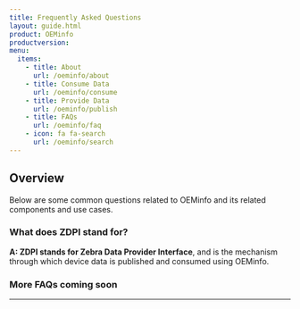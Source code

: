 ```yaml
---
title: Frequently Asked Questions
layout: guide.html
product: OEMinfo
productversion:
menu:
  items:
    - title: About
      url: /oeminfo/about
    - title: Consume Data
      url: /oeminfo/consume
    - title: Provide Data
      url: /oeminfo/publish
    - title: FAQs
      url: /oeminfo/faq
    - icon: fa fa-search
      url: /oeminfo/search
---
```


## Overview

Below are some common questions related to OEMinfo and its related components and use cases. 

### What does ZDPI stand for? 

**A: ZDPI stands for Zebra Data Provider Interface**, and is the mechanism through which device data is published and consumed using OEMinfo.


### More FAQs coming soon


<!-- 
Zebra OEMConfig is an approach to performing administrative tasks on Zebra Android devices using Android Managed Configurations. To configure a feature for which no Android Enterprise API is available, Managed Configurations is the only method available that's based on publicly available specifications developed by Google and the Android community. Below are some common questions related to OEMConfig, Managed Configurations and the schemas that drive them. 

<!-- 
Also see the [Glossary of terms](../glossary).
 -->
-----
<!-- 
###Q: What is OEMConfig?

**A: OEMConfig is a Google-sanctioned, standards-based approach for an OEM to extend the capabilities of an Android Enterprise (AE) Device Owner (DO) Device Policy Controller (DPC)** running on an Android device by using a OEM-provided application. This app exposes Managed Configurations as means to access OEM-specific and privileged functions that are not provided via standard Android Enterprise APIs, such as the DevicePolicyManager. 

-----

###Q: What is Zebra OEMConfig?

**A: Zebra OEMConfig is Zebra’s OEM-specific application** that conforms to the OEMConfig model. It provides access to Zebra-specific and privileged functions via Managed Configurations that are exposed by the Zebra OEMConfig application. 

-----

###Q: What are Managed Configurations?

**A: Managed Configurations are a standard feature of Android Enterprise whereby any application that is installed on an Android device can choose to expose a set of name/value pairs that can be used to configure selected aspects of that application**. 

-----

###Q: What is a Managed Configuration schema? 

**A: A Managed Configuration schema is a means by which an application that chooses to expose Managed Configurations defines the set of Managed Configurations that it supports**. The Managed Configuration schema allows an entity, such as an Enterprise Mobility Management system (EMM) to: 

1. Determine whether the application does or does not expose any Managed Configurations, so the EMM knows if any configuration of the application is possible. 
2. Identify the set of Managed Configurations that are exposed by the application, so the EMM knows what configurations can be controlled for the application. 
3. Provides sufficient information to generate and display a data-driven UI that allows the EMM to support configuration of the application without requiring the EMM to have any a-priori knowledge of the application nor to put any application-specific code into their solution. 

-----

###Q: What is an OEMConfig schema? 

**A: An OEMConfig schema is the Managed Configuration schema that defines the Managed Configurations exposed by an OEMConfig application** running on a device manufactured by the corresponding OEM. 

-----

###Q: What is the Zebra OEMConfig schema? 

**A: The Zebra OEMConfig schema is the OEMConfig schema that defines the Managed Configurations exposed by the Zebra OEMConfig application**. 

-----

###Q: Are OEMConfig schemas different from the Managed Configuration schemas of other applications? 

**A: Yes and no**. Android Enterprise defines that Managed Configuration schemas built-into Android applications can be very flexible, but applications that are published to the Google Play Store are constrained to use only a very limited subset of the complexity allowed by Android Enterprise for Managed Configuration schemas. This was done to limit the complexity of Managed Configurations exposed by most applications to reduce the effort for EMMs to implement basic application configuration. With Google’s approval. OEMConfig applications provided by approved OEMs can get approval to upload OEMConfig applications to the Google Play Store that use more of the Managed Configuration schemas capabilities defined as part of Android Enterprise than are supported by other non-OEMConfig applications. Thus, OEMConfig schemas are generally richer and more sophisticated than the Managed Configuration schemas of other applications, even though both conform to the rules defined by Android Enterprise for Managed Configuration schemas. 

-----

###Q: Are OEMConfig Managed Configurations used for purposes other than for Managed Configurations exposed by other applications? 

**A: Yes**. In most cases, OEMConfig Managed Configurations are used to configure OEM-specific device-oriented settings rather than application-oriented settings. As such, configuration performed using OEMConfig Managed Configurations will often have a more global, cross-application impact, rather than a localized, application-local impact 

-----

###Q: Is the Zebra OEMConfig schema different than the OEMConfig schemas of other OEMs? 

**A: Every OEM is free to define their OEMConfig schema in whatever way they need** to suit the needs for configuring their device. Since Zebra devices have their own proprietary OEM-specific value-add features, the Zebra OEMConfig schema exposes Managed Configurations that are tailored to the needs of configuring those features. 

-----

###Q: Does an EMM need to handle OEMConfig schemas differently than the Managed Configuration schemas of other applications? 

**A: Yes**. An EMM that wants to support OEMConfig must support the richer set of Managed Configuration schema elements that OEMConfig application can expose. If an EMM only supports the more restricted set allowed to be used by non-OEMConfig applications, that EMM will likely not be able to support configuration using OEMConfig applications from any OEM. 

-----

###Q: Must my EMM specifically support Zebra to use Zebra OEMConfig? 

**A: Not really**. Among the major benefits of Managed Configurations is that they allow discoverability of the configurable aspects of applications that expose them. OEMConfig is no exception. Hence any EMM that supports Managed Configurations and that supports the richer Managed Configuration schemas allowed to be exposed by OEMConfig applications should be able to configure all the aspects exposed by the OEMConfig schema of any OEM, including Zebra, without having code specifically tailored to any OEM. 

-----

###Q: Are there any features of Zebra OEMConfig that may require an EMM to provide special Zebra-specific customization for me to be able to utilize those features via that EMM? 

**A: Yes and no**. There are some Zebra OEMConfig features that would require an EMM to enhance their solution to offer full support for those features. But those enhancements would not be Zebra-specific. If an EMM wishes to gain the full benefit of all Zebra OEMConfig features, they would need to enhance their solution in various ways. Whether a given EMM will elect to invest in providing such features depends on their own determination of the business value they offer. 

-----

###Q: Where does an OEMConfig schema come from? 

**A: Fundamentally, an OEMConfig schema, like any Managed Configuration schema for any application, is built into the APK of the application by referencing it** from the Manifest when the APK file is built. Hence the APK file is the primary source of the schema. APIs exist in the device to acquire the schema for any application that exposes Managed Configurations, hence an application (including an EMM Agent) could acquire an OEMConfig schema on-device and send it to the EMM Server. While that is possible, it is probably not the most common case since the EMM Server would then need to receive and collate one or more schemas from every single managed device. 

More commonly, an OEMConfig APK is published to the Google Play Store. The advantage of doing this is that an EMM Server can then make a server-to-server call to the Google Play Store, using the Google Play EMM API to acquire the schema for that OEMConfig APK. This is especially beneficial since the EMM can use logic identical to that used for non-OEMConfig schemas to access the OEMConfig schema for any OEMConfig application from any OEM, so long as it knows the Android Package Name of that OEMConfig application. 

Since an OEMConfig schema (like any other Managed Configuration) is just a file, it could also be obtained in various other ways, such as downloading it from an OEM web site, an on-line repository, etc. Ultimately, it is the decision of a given EMM vendor which methods of schema acquisition make the most sense to provide based on the use cases of the users of that EMM. 

-----

###Q: Where does the Zebra OEMConfig schema come from? 

**A: Zebra publishes the Zebra OEMConfig schema to the Google Play Store** with the Android Package Name `com.zebra.oemconfig.common`. This means that any EMM vendor that has registered with Google to gain access to the Google Play EMM API can acquire the Zebra OEMConfig schema from the Google Play Store. Zebra also might elect to post the Zebra OEMConfig schema on its own web site and provide it through its online repository from which OS Update and Patch images can be acquired. 

-----

###Q: Do OEMConfig schemas have versions? 

**A: Yes and no**. Since the primary source of an OEMConfig schema is the APK for the corresponding OEMConfig application that exposes that schema, and since APKs have versions, you could say by inference that any OEMConfig schema can be considered to have the version of the APK file that publishes it. The versioning applied by an OEM to an OEMConfig application may or may not provide any particularly useful information about the nature of the OEMConfig schema exposed by that application. It would probably be a mistake to make any assumptions about the relationships between two OEMConfig schemas obtained from different versions of OEMConfig APKs from the same OEM that have the same Android Package Name. 

-----

###Q: Do Zebra OEMConfig schemas have versions? 

**A: Yes**. Zebra has recognized that the Zebra OEMConfig schema will evolve over time and that EMMs will likely want to have a way to differentiate various versions of Zebra OEMConfig schemas that may be supported on various Zebra Android device and that may support different sets of capabilities. Zebra has therefore chosen to include a “hidden” Managed Configuration within every Zebra OEMConfig schema that identifies the version of that schema. This allows an EMM or Administrator that chooses to do so to differentiate versions of schemas and better organize their use. 

-----

###Q: Can multiple versions of OEMConfig schemas from the same OEM be obtained from the Google Play Store? 

**A: Not really**. The Google Play Store only allows one version of a given APK, identified by a given Package Name to be uploaded at a time. If a newer version is uploaded, it replaces the older version. This means that only the “latest and greatest” version of OEMConfig schema for a given Package Name can be acquired from the Google Play Store using the Google Play EMM API at any given time. While an OEM could post a new version of an OEMConfig application to the Google Play Store with a different Package Name, this might create confusion for customers since they would not know which Package Name to use for a given device from that OEM, unless the OEM created some clear way to identify that, such as by including device models in the Package Name or some other similar method. 

-----

###Q: What's a UEM? 

**A: A Unified Endpoint Management (UEM) system** combines mobile device management (MDM) and enterprise mobility management (EMM) systems into a single client-management tool that can manage laptops, desktops, phones, tablets and other mobile computing devices. 

-----
 -->